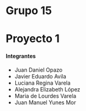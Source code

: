 <div> 
    <h1>Grupo 15</h1>
</div>
<div> 
    <h1>Proyecto 1</h1>
</div>
<div>
  <h4>Integrantes</h4>
  <ul>
    <li>Juan Daniel Opazo</li>
    <li>Javier Eduardo Avila</li>
    <li>Luciana Regina Varela</li>
    <li>Alejandra Elizabeth López</li>
    <li>Maria de Lourdes Varela</li>
        <li>Juan Manuel Yunes Mor</li>
  </ul>  
</div>
